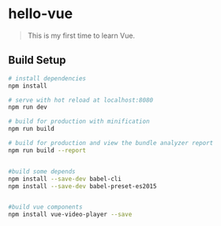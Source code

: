 # hello-vue

> This is my first time to learn Vue.

## Build Setup

``` bash
# install dependencies
npm install

# serve with hot reload at localhost:8080
npm run dev

# build for production with minification
npm run build

# build for production and view the bundle analyzer report
npm run build --report


#build some depends
npm install --save-dev babel-cli
npm install --save-dev babel-preset-es2015


#build vue components
npm install vue-video-player --save
```

